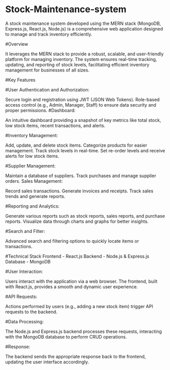 # Stock-Maintenance-system

A stock maintenance system developed using the MERN stack (MongoDB, Express.js, React.js, Node.js) is a comprehensive web application designed to manage and track inventory efficiently. 

#Overview

It leverages the MERN stack to provide a robust, scalable, and user-friendly platform for managing inventory. The system ensures real-time tracking, updating, and reporting of stock levels, facilitating efficient inventory management for businesses of all sizes.

#Key Features

#User Authentication and Authorization:

Secure login and registration using JWT (JSON Web Tokens).
Role-based access control (e.g., Admin, Manager, Staff) to ensure data security and proper permissions.
#Dashboard:

An intuitive dashboard providing a snapshot of key metrics like total stock, low stock items, recent transactions, and alerts.

#Inventory Management:

Add, update, and delete stock items.
Categorize products for easier management.
Track stock levels in real-time.
Set re-order levels and receive alerts for low stock items.

#Supplier Management:

Maintain a database of suppliers.
Track purchases and manage supplier orders.
Sales Management:

Record sales transactions.
Generate invoices and receipts.
Track sales trends and generate reports.

#Reporting and Analytics:

Generate various reports such as stock reports, sales reports, and purchase reports.
Visualize data through charts and graphs for better insights.

#Search and Filter:

Advanced search and filtering options to quickly locate items or transactions.

#Technical Stack
                Frontend - React.js
                Backend - Node.js & Express.js
                Database - MongoDB


#User Interaction:

Users interact with the application via a web browser. The frontend, built with React.js, provides a smooth and dynamic user experience.

#API Requests:

Actions performed by users (e.g., adding a new stock item) trigger API requests to the backend.

#Data Processing:

The Node.js and Express.js backend processes these requests, interacting with the MongoDB database to perform CRUD operations.

#Response:

The backend sends the appropriate response back to the frontend, updating the user interface accordingly.
